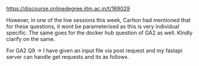 https://discourse.onlinedegree.iitm.ac.in/t/169029

However, in one of the live sessions this week, Carlton had mentioned that for these questions, it wont be parameterised as this is very individual specific. The same goes for the docker hub question of GA2 as well. KIndly clarify on the same.</p>
<p>For GA2 Q9 → I have given an input file via post request and my fastapi server can handle get requests and its as follows.